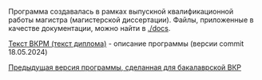 Программа создавалась в рамках выпускной квалификационной работы магистра (магистерской диссертации). Файлы, приложенные в качестве документации, можно найти в [./docs](./docs).

[Текст ВКРМ (текст диплома)](./docs/ВКРМ_Яманаева_8.pdf) - описание программы (версии commit 18.05.2024)

[Предыдущая версия программы, сделанная для бакалаврской ВКР](https://github.com/GrapevineSnail/GroupChoiseAlgorythms)
